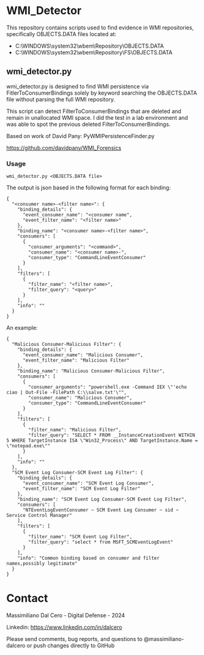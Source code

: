 # WMI_Detector
This repository contains scripts used to find evidence in WMI repositories, specifically OBJECTS.DATA files located at:

- C:\WINDOWS\system32\wbem\Repository\OBJECTS.DATA
- C:\WINDOWS\system32\wbem\Repository\FS\OBJECTS.DATA

## wmi_detector.py
wmi_detector.py is designed to find WMI persistence via FitlerToConsumerBindings
solely by keyword searching the OBJECTS.DATA file without parsing the full WMI repository.

This script can detect FilterToConsumerBindings that are deleted and remain in unallocated WMI space. 
I did the test in a lab environment and was able to spot the previous deleted FilterToConsumerBindings.

Based on work of David Pany: PyWMIPersistenceFinder.py 

https://github.com/davidpany/WMI_Forensics

### Usage
```wmi_detector.py <OBJECTS.DATA file>```

The output is json based in the following format for each binding:
```
{
  "<consumer name>-<filter name>": {
    "binding_details": {
      "event_consumer_name": "<consumer name",
      "event_filter_name": "<filter name>"
    },
    "binding_name": "<consumer name>-<filter name>",
    "consumers": [
      {
        "consumer_arguments": "<command>",
        "consumer_name": "<consumer name>-",
        "consumer_type": "CommandLineEventConsumer"
      }
    ],
    "filters": [
      {
        "filter_name": "<filter name>",
        "filter_query": "<query>"
      }
    ],
    "info": ""
  }
}
```
An example:
```
{
  "Malicious Consumer-Malicious Filter": {
    "binding_details": {
      "event_consumer_name": "Malicious Consumer",
      "event_filter_name": "Malicious Filter"
    },
    "binding_name": "Malicious Consumer-Malicious Filter",
    "consumers": [
      {
        "consumer_arguments": "powershell.exe -Command IEX \"'echo ciao | Out-File -FilePath C:\\salve.txt'\"",
        "consumer_name": "Malicious Consumer",
        "consumer_type": "CommandLineEventConsumer"
      }
    ],
    "filters": [
      {
        "filter_name": "Malicious Filter",
        "filter_query": "SELECT * FROM __InstanceCreationEvent WITHIN 5 WHERE TargetInstance ISA \"Win32_Process\" AND TargetInstance.Name = \"notepad.exe\""
      }
    ],
    "info": ""
  },
  "SCM Event Log Consumer-SCM Event Log Filter": {
    "binding_details": {
      "event_consumer_name": "SCM Event Log Consumer",
      "event_filter_name": "SCM Event Log Filter"
    },
    "binding_name": "SCM Event Log Consumer-SCM Event Log Filter",
    "consumers": [
      "NTEventLogEventConsumer ~ SCM Event Log Consumer ~ sid ~ Service Control Manager"
    ],
    "filters": [
      {
        "filter_name": "SCM Event Log Filter",
        "filter_query": "select * from MSFT_SCMEventLogEvent"
      }
    ],
    "info": "Common binding based on consumer and filter names,possibly legitimate"
  }
}
```

# Contact
Massimiliano Dal Cero - Digital Defense - 2024

Linkedin: https://www.linkedin.com/in/dalcero

Please send  comments, bug reports, and questions to @massimiliano-dalcero or push changes directly to GitHub

